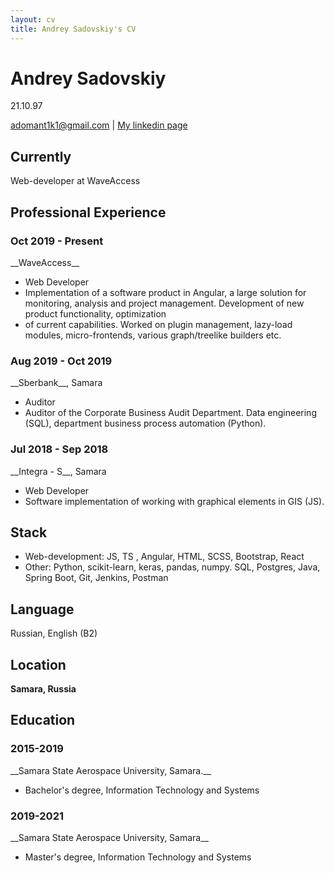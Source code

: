 ```yaml
---
layout: cv
title: Andrey Sadovskiy's CV
---
```

# Andrey Sadovskiy
21.10.97

<div id="webaddress">
<a href="mailto:adomant1k1@gmail.com">adomant1k1@gmail.com</a>
| <a href="https://www.linkedin.com/in/andrey-sadovskiy-a1b798209">My linkedin page</a>
</div>


## Currently

Web-developer at WaveAccess


## Professional Experience

<h3>Oct 2019 - Present</h3>
__WaveAccess__

- Web Developer
- Implementation of a software product in Angular, a large solution for monitoring, analysis and project management. Development of new product functionality, optimization
- of current capabilities. Worked on plugin management, lazy-load modules, micro-frontends, various graph/treelike builders etc.

<h3>Aug 2019 - Oct 2019</h3>
__Sberbank__, Samara

- Auditor
- Auditor of the Corporate Business Audit Department. Data engineering (SQL), department business process automation (Python). 

<h3>Jul 2018 - Sep 2018</h3>
__Integra - S__, Samara

- Web Developer
- Software implementation of working with graphical elements in GIS (JS).


## Stack

- Web-development: JS, TS , Angular, HTML, SCSS, Bootstrap, React
- Other: Python, scikit-learn, keras, pandas, numpy. SQL, Postgres, Java, Spring Boot, Git, Jenkins, Postman


## Language

Russian, English (B2)


## Location

__Samara, Russia__


## Education
<h3>2015-2019</h3>
__Samara State Aerospace University, Samara.__

- Bachelor's degree, Information Technology and Systems

<h3>2019-2021</h3>
__Samara State Aerospace University, Samara__

- Master's degree, Information Technology and Systems


<!-- ### Footer

Last updated: Febr 2022 -->


